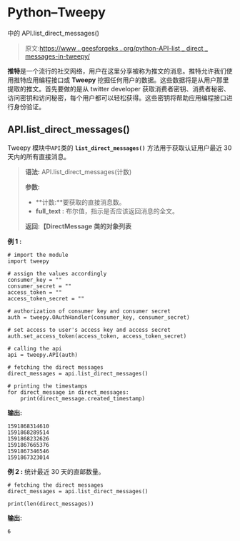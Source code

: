 # Python–Tweepy

中的 API.list_direct_messages()

> 原文:[https://www . geesforgeks . org/python-API-list _ direct _ messages-in-tweepy/](https://www.geeksforgeeks.org/python-api-list_direct_messages-in-tweepy/)

**推特**是一个流行的社交网络，用户在这里分享被称为推文的消息。推特允许我们使用推特应用编程接口或 **Tweepy** 挖掘任何用户的数据。这些数据将是从用户那里提取的推文。首先要做的是从 twitter developer 获取消费者密钥、消费者秘密、访问密钥和访问秘密，每个用户都可以轻松获得。这些密钥将帮助应用编程接口进行身份验证。

## API.list_direct_messages()

Tweepy 模块中`API`类的 **`list_direct_messages()`** 方法用于获取认证用户最近 30 天内的所有直接消息。

> **语法:** API.list_direct_messages(计数)
> 
> **参数:**
> 
> *   **计数:**要获取的直接消息数。
> *   **full_text :** 布尔值，指示是否应该返回消息的全文。
> 
> **返回:【DirectMessage 类的对象列表**

**例 1 :**

```
# import the module
import tweepy

# assign the values accordingly
consumer_key = ""
consumer_secret = ""
access_token = ""
access_token_secret = ""

# authorization of consumer key and consumer secret
auth = tweepy.OAuthHandler(consumer_key, consumer_secret)

# set access to user's access key and access secret 
auth.set_access_token(access_token, access_token_secret)

# calling the api 
api = tweepy.API(auth)

# fetching the direct messages
direct_messages = api.list_direct_messages()

# printing the timestamps
for direct_message in direct_messages:
    print(direct_message.created_timestamp)
```

**输出:**

```
1591868314610
1591868289514
1591868232626
1591867665376
1591867346546
1591867323014

```

**例 2 :** 统计最近 30 天的直邮数量。

```
# fetching the direct messages
direct_messages = api.list_direct_messages()

print(len(direct_messages))
```

**输出:**

```
6

```
